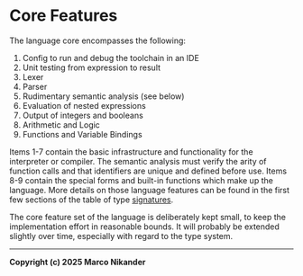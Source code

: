 # Core Features

The language core encompasses the following:

 1. Config to run and debug the toolchain in an IDE
 2. Unit testing from expression to result
 3. Lexer
 4. Parser
 5. Rudimentary semantic analysis (see below)
 6. Evaluation of nested expressions
 7. Output of integers and booleans
 8. Arithmetic and Logic
 9. Functions and Variable Bindings

Items 1-7 contain the basic infrastructure and functionality for the interpreter or compiler.
The semantic analysis must verify the arity of function calls and that identifiers are unique and defined before use.
Items 8-9 contain the special forms and built-in functions which make up the language.
More details on those language features can be found in the first few sections of the table of type [signatures](signatures.md).

The core feature set of the language is deliberately kept small, to keep the implementation effort in reasonable bounds.
It will probably be extended slightly over time, especially with regard to the type system.

---
**Copyright (c) 2025 Marco Nikander**
